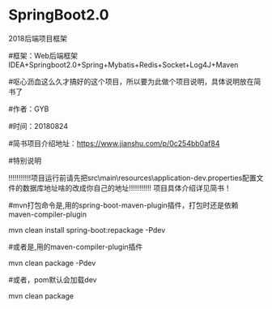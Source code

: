 # SpringBoot2.0
2018后端项目框架

#框架：Web后端框架IDEA+Springboot2.0+Spring+Mybatis+Redis+Socket+Log4J+Maven

#呕心沥血这么久才搞好的这个项目，所以要为此做个项目说明，具体说明放在简书了

#作者：GYB

#时间：20180824

#简书项目介绍地址：https://www.jianshu.com/p/0c254bb0af84

#特别说明

!!!!!!!!!!!项目运行前请先把src\main\resources\application-dev.properties配置文件的数据库地址啥的改成你自己的地址!!!!!!!!!!!
项目具体介绍详见简书！

#mvn打包命令是,用的spring-boot-maven-plugin插件，打包时还是依赖maven-compiler-plugin

mvn clean install spring-boot:repackage -Pdev

#或者是,用的maven-compiler-plugin插件

mvn clean package -Pdev

#或者，pom默认会加载dev

mvn clean package
